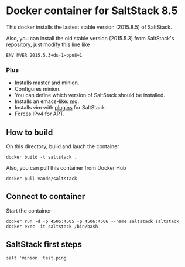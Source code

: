 # Docker container for SaltStack 8.5

This docker installs the lastest stable version (2015.8.5) of
SaltStack.

Also, you can install the old stable version (2015.5.3) from
SaltStack's repository, just modify this line like

```
ENV MVER 2015.5.3+ds-1~bpo8+1
```

### Plus

* Installs master and minion.
* Configures minion.
* You can define which version of SaltStack should be installed.
* Installs an emacs-like: [mg](http://homepage.boetes.org/software/mg).
* Installs vim with [plugins](https://github.com/saltstack/salt-vim) for SaltStack.
* Forces IPv4 for APT.

## How to build

On this directory, build and lauch the container

```
docker build -t saltstack .
```

Also, you can pull this container from Docker Hub

```
docker pull vando/saltstack
```

## Connect to container

Start the container

```
docker run -d -p 4505:4505 -p 4506:4506 --name saltstack saltstack
docker exec -it saltstack /bin/bash
```

## SaltStack first steps

```
salt 'minion' test.ping
```
